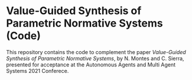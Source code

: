 # Value-Guided Synthesis of Parametric Normative Systems (Code)

This repository contains the code to complement the paper _Value-Guided Synthesis of Parametric Normative Systems_, by N. Montes and C. Sierra, presented for acceptance at the Autonomous Agents and Multi Agent Systems 2021 Conferece.
